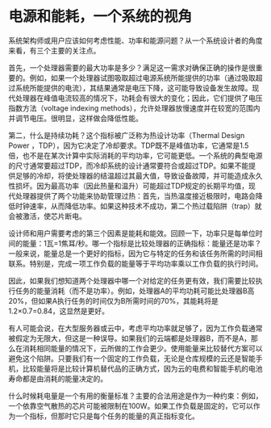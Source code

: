 # 电源和能耗，一个系统的视角

系统架构师或用户应该如何考虑性能、功率和能源问题？从一个系统设计者的角度来看，有三个主要的关注点。

首先，一个处理器需要的最大功率是多少？满足这一需求对确保正确的操作是很重要的。例如，如果一个处理器试图吸取超过电源系统所能提供的功率（通过吸取超过系统所能提供的电流），其结果通常是电压下降，这可能导致设备发生故障。现代处理器在峰值电流较高的情况下，功耗会有很大的变化；因此，它们提供了电压指数方法（voltage indexing methods），允许处理器放慢速度并在较宽的范围内并调节电压。很明显，这样做会降低性能。

第二，什么是持续功耗？这个指标被广泛称为热设计功率（Thermal Design Power ，TDP），因为它决定了冷却要求。TDP既不是峰值功率，它通常是1.5倍，也不是在某次计算中实际消耗的平均功率，它可能更低。一个系统的典型电源的尺寸通常要超过TDP，而冷却系统的设计通常要符合或超过TDP。如果不能提供足够的冷却，将使处理器的结温超过其最大值，导致设备故障，并可能造成永久性损坏。因为最高功率（因此热量和温升）可能超过TDP规定的长期平均值，现代处理器提供了两个功能来协助管理过热：首先，当热温度接近极限时，电路会降低时钟速率，从而降低功率。如果这种技术不成功，第二个热过载陷阱（trap）就会被激活，使芯片断电。

设计师和用户需要考虑的第三个因素是能耗和能效。回顾一下，功率只是每单位时间的能量：1瓦=1焦耳/秒。哪一个指标是比较处理器的正确指标：能量还是功率？一般来说，能量总是一个更好的指标，因为它与特定的任务和该任务所需的时间相联系。特别是，完成一项工作负载的能量等于平均功率乘以工作负载的执行时间。

因此，如果我们想知道两个处理器中哪一个对给定的任务更有效，我们需要比较执行任务的能量消耗（而不是功率）。例如，处理器A的平均功耗可能比处理器B高20%，但如果A执行任务的时间仅为B所需时间的70%，其能耗将是1.2×0.7=0.84，这显然是更好。

有人可能会说，在大型服务器或云中，考虑平均功率就足够了，因为工作负载通常被假定为无限大，但这是一种误导。如果我们的云端都是处理器B，而不是A，那么在消耗相同能量的情况下，云所做的工作会更少。使用能量来比较替代方案可以避免这个陷阱。只要我们有一个固定的工作负载，无论是仓库规模的云还是智能手机，比较能量将是比较计算机替代品的正确方式，因为云的电费和智能手机的电池寿命都是由消耗的能量决定的。

什么时候耗电量是一个有用的衡量标准？主要的合法用途是作为一种约束：例如，一个依靠空气散热的芯片可能被限制在100W。如果工作负载是固定的，它可以作为一个指标，但那时它只是每个任务的能量的真正指标变化。
